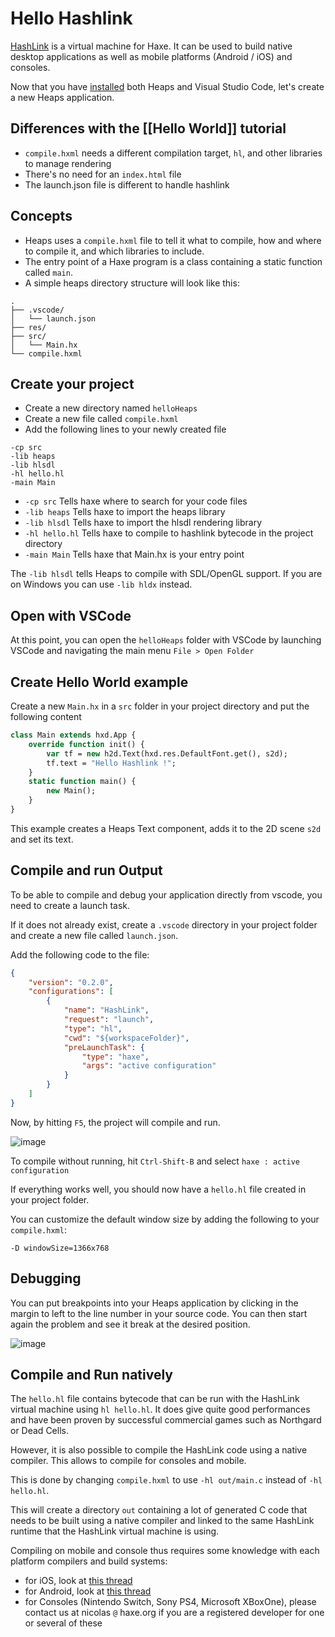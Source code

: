 # Hello Hashlink

[HashLink](https://hashlink.haxe.org/) is a virtual machine for Haxe. It can be used to build native desktop applications as well as mobile platforms (Android / iOS) and consoles.

Now that you have [installed](https://github.com/HeapsIO/heaps/wiki/Installation) both Heaps and Visual Studio Code, let's create a new Heaps application.

## Differences with the [[Hello World]] tutorial
* `compile.hxml` needs a different compilation target, `hl`, and other libraries to manage rendering
* There's no need for an `index.html` file
* The launch.json file is different to handle hashlink


## Concepts
* Heaps uses a `compile.hxml` file to tell it what to compile, how and where to compile it, and which libraries to include.
* The entry point of a Haxe program is a class containing a static function called `main`.
* A simple heaps directory structure will look like this:
```
.
├── .vscode/
│   └── launch.json
├── res/
├── src/
│   └── Main.hx
└── compile.hxml
```

## Create your project

* Create a new directory named `helloHeaps`
* Create a new file called `compile.hxml`
* Add the following lines to your newly created file
```
-cp src
-lib heaps
-lib hlsdl
-hl hello.hl
-main Main
```

 - ``-cp src`` Tells haxe where to search for your code files
 - ``-lib heaps`` Tells haxe to import the heaps library
 - ``-lib hlsdl`` Tells haxe to import the hlsdl rendering library
 - ``-hl hello.hl`` Tells haxe to compile to hashlink bytecode in the project directory
 - ``-main Main`` Tells haxe that Main.hx is your entry point

The `-lib hlsdl` tells Heaps to compile with SDL/OpenGL support. If you are on Windows you can use `-lib hldx` instead.

## Open with VSCode

At this point, you can open the `helloHeaps` folder with VSCode by launching VSCode and navigating the main menu `File > Open Folder`

## Create Hello World example

Create a new `Main.hx` in a `src` folder in your project directory and put the following content

```haxe
class Main extends hxd.App {
	override function init() {
		var tf = new h2d.Text(hxd.res.DefaultFont.get(), s2d);
		tf.text = "Hello Hashlink !";
	}
	static function main() {
		new Main();
	}
}
```

This example creates a Heaps Text component, adds it to the 2D scene `s2d` and set its text.

## Compile and run Output
To be able to compile and debug your application directly from vscode, you need to create a launch task.

If it does not already exist, create a `.vscode` directory in your project folder and create a new file called `launch.json`.

Add the following code to the file:
```json
{
	"version": "0.2.0",
	"configurations": [
        {
            "name": "HashLink",
            "request": "launch",
            "type": "hl",
            "cwd": "${workspaceFolder}",
            "preLaunchTask": {
                "type": "haxe",
                "args": "active configuration"
            }
        }
	]
}
```

Now, by hitting `F5`, the project will compile and run.

![image](https://user-images.githubusercontent.com/1022912/45916979-06d3ef00-be6f-11e8-9d5c-bc24023a7a66.png)

To compile without running, hit `Ctrl-Shift-B` and select `haxe : active configuration`

If everything works well, you should now have a `hello.hl` file created in your project folder.

You can customize the default window size by adding the following to your `compile.hxml`:

```
-D windowSize=1366x768
```

## Debugging

You can put breakpoints into your Heaps application by clicking in the margin to left to the line number in your source code. You can then start again the problem and see it break at the desired position.

![image](https://user-images.githubusercontent.com/1022912/45917022-5b776a00-be6f-11e8-9319-77d4e36ea3c2.png)

## Compile and Run natively

The `hello.hl` file contains bytecode that can be run with the HashLink virtual machine using `hl hello.hl`. It does give quite good performances and have been proven by successful commercial games such as Northgard or Dead Cells.

However, it is also possible to compile the HashLink code using a native compiler. This allows to compile for consoles and mobile.

This is done by changing `compile.hxml` to use `-hl out/main.c` instead of `-hl hello.hl`.

This will create a directory `out` containing a lot of generated C code that needs to be built using a native compiler and linked to the same HashLink runtime that the HashLink virtual machine is using.

Compiling on mobile and console thus requires some knowledge with each platform compilers and build systems:
 * for iOS, look at [this thread](https://github.com/HaxeFoundation/hashlink/issues/144)
 * for Android, look at [this thread](https://github.com/HaxeFoundation/hashlink/issues/109)
 * for Consoles (Nintendo Switch, Sony PS4, Microsoft XBoxOne), please contact us at nicolas `@` haxe.org if you are a registered developer for one or several of these
